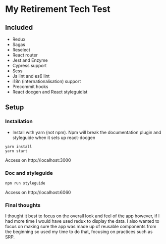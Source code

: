 # My Retirement Tech Test

## Included

* Redux
* Sagas
* Reselect
* React router
* Jest and Enzyme
* Cypress support
* Scss
* Js lint and es6 lint
* i18n (internationalisation) support
* Precommit hooks
* React docgen and React styleguidist

## Setup

### Installation

* Install with yarn (not npm). Npm will break the documentation plugin and styleguide when it sets up react-docgen

```
yarn install
yarn start
```
Access on http://localhost:3000

### Doc and styleguide

```
npm run styleguide
```

Access on http://localhost:6060

### Final thoughts

I thought it best to focus on the overall look and feel of the app however, if I had more time I would have used redux to display the data.  I also wanted to focus on making sure the app was made up of reusable components from the beginning so used my time to do that, focusing on practices such as SRP.